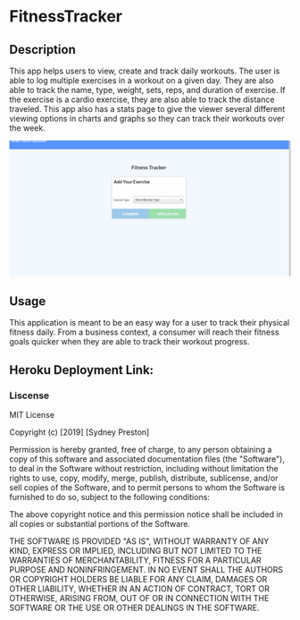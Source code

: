 # FitnessTracker

## Description
This app helps users to view, create and track daily workouts. The user is able to log multiple exercises in a workout on a given day. They are also able to track the name, type, weight, sets, reps, and duration of exercise. If the exercise is a cardio exercise, they are also able to track the distance traveled. This app also has a stats page to give the viewer several different viewing options in charts and graphs so they can track their workouts over the week. 

![Fitness Tracker Demo](./FitnessTracker.gif)

## Usage
This application is meant to be an easy way for a user to track their physical fitness daily. From a business context, a consumer will reach their fitness goals quicker when they are able to track their workout progress. 

## Heroku Deployment Link:


  
### Liscense

MIT License

Copyright (c) [2019] [Sydney Preston]

Permission is hereby granted, free of charge, to any person obtaining a copy
of this software and associated documentation files (the "Software"), to deal
in the Software without restriction, including without limitation the rights
to use, copy, modify, merge, publish, distribute, sublicense, and/or sell
copies of the Software, and to permit persons to whom the Software is
furnished to do so, subject to the following conditions:

The above copyright notice and this permission notice shall be included in all
copies or substantial portions of the Software.

THE SOFTWARE IS PROVIDED "AS IS", WITHOUT WARRANTY OF ANY KIND, EXPRESS OR
IMPLIED, INCLUDING BUT NOT LIMITED TO THE WARRANTIES OF MERCHANTABILITY,
FITNESS FOR A PARTICULAR PURPOSE AND NONINFRINGEMENT. IN NO EVENT SHALL THE
AUTHORS OR COPYRIGHT HOLDERS BE LIABLE FOR ANY CLAIM, DAMAGES OR OTHER
LIABILITY, WHETHER IN AN ACTION OF CONTRACT, TORT OR OTHERWISE, ARISING FROM,
OUT OF OR IN CONNECTION WITH THE SOFTWARE OR THE USE OR OTHER DEALINGS IN THE
SOFTWARE.
